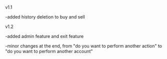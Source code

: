 v1.1 

-added history deletion to buy and sell

v1.2 

-added admin feature and exit feature

-minor changes at the end, from "do you want to perform another action" to "do you want to perform another account"
